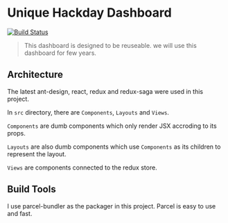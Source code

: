 # Unique Hackday Dashboard

[![Build Status](https://travis-ci.org/farawaaay/UniqueHackDayDashboard.svg?branch=master)](https://travis-ci.org/farawaaay/UniqueHackDayDashboard)

> This dashboard is designed to be reuseable. we will use this dashboard for few years.

## Architecture

The latest ant-design, react, redux and redux-saga were used in this project.

In `src` directory, there are `Components`, `Layouts` and `Views`.

`Components` are dumb components which only render JSX accroding to its props.

`Layouts` are also dumb components which use `Components` as its children to
represent the layout.

`Views` are components connected to the redux store.

## Build Tools

I use parcel-bundler as the packager in this project.
Parcel is easy to use and fast.
